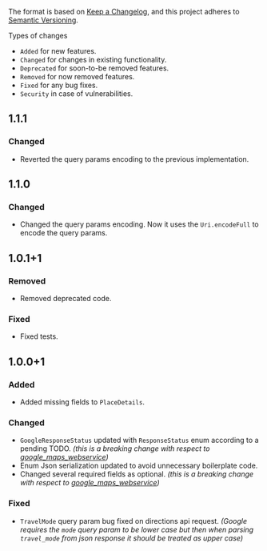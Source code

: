 The format is based on [Keep a Changelog](https://keepachangelog.com/en/1.0.0/),
and this project adheres to [Semantic Versioning](https://semver.org/spec/v2.0.0.html).

Types of changes
- `Added` for new features.
- `Changed` for changes in existing functionality.
- `Deprecated` for soon-to-be removed features.
- `Removed` for now removed features.
- `Fixed` for any bug fixes.
- `Security` in case of vulnerabilities.

## 1.1.1
### Changed
- Reverted the query params encoding to the previous implementation.

## 1.1.0
### Changed
- Changed the query params encoding. Now it uses the `Uri.encodeFull` to encode the query params.

## 1.0.1+1
### Removed
- Removed deprecated code.

### Fixed
- Fixed tests.

## 1.0.0+1
### Added
- Added missing fields to `PlaceDetails`.

### Changed
- `GoogleResponseStatus` updated with `ResponseStatus` enum according to a pending TODO. _(this is a breaking change with respect to [google_maps_webservice](https://pub.dev/packages/google_maps_webservice))_
- Enum Json serialization updated to avoid unnecessary boilerplate code.
- Changed several required fields as optional. _(this is a breaking change with respect to [google_maps_webservice](https://pub.dev/packages/google_maps_webservice))_

### Fixed
- `TravelMode` query param bug fixed on directions api request. _(Google requires the `mode` query param to be lower case but then when parsing `travel_mode` from json response it should be treated as upper case)_